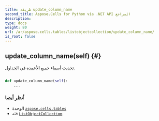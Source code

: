 ```yaml
---
title: طريقة update_column_name
second_title: Aspose.Cells for Python via .NET API المراجع
description:
type: docs
weight: 80
url: /ar/aspose.cells.tables/listobjectcollection/update_column_name/
is_root: false
---
```

##  update_column_name(self) {#}
تحديث أسماء جميع الأعمدة في الجداول.



```python

def update_column_name(self):
    ...
```





###  أنظر أيضا
* الوحدة [`aspose.cells.tables`](../../)
* فئة [`ListObjectCollection`](/cells/python-net/ar/aspose.cells.tables/listobjectcollection)
